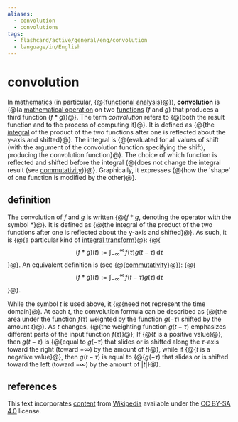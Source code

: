 ```yaml
---
aliases:
  - convolution
  - convolutions
tags:
  - flashcard/active/general/eng/convolution
  - language/in/English
---
```


# convolution

In [mathematics](mathematics.md) (in particular, {@{[functional analysis](functional%20analysis.md)}@}), __convolution__ is {@{a [mathematical operation](operation%20(mathematics).md) on two [functions](function%20(mathematics).md) ($f$ and $g$) that produces a third function ($f * g$)}@}. The term _convolution_ refers to {@{both the result function and to the process of computing it}@}. It is defined as {@{the [integral](integral.md) of the product of the two functions after one is reflected about the y-axis and shifted}@}. The integral is {@{evaluated for all values of shift (with the argument of the convolution function specifying the shift), producing the convolution function}@}. The choice of which function is reflected and shifted before the integral {@{does not change the integral result (see [commutativity](#properties))}@}. Graphically, it expresses {@{how the 'shape' of one function is modified by the other}@}. <!--SR:!2025-07-04,255,330!2026-01-27,355,290!2025-05-17,214,330!2025-10-30,296,290!2027-04-25,748,330!2025-08-03,278,330!2026-01-13,345,290-->

## definition

The convolution of $f$ and $g$ is written {@{$f * g$, denoting the operator with the symbol $*$}@}. It is defined as {@{the integral of the product of the two functions after one is reflected about the y-axis and shifted}@}. As such, it is {@{a particular kind of [integral transform](integral%20transform.md)}@}: {@{$$(f * g)(t) := \int_{-\infty}^\infty \! f(\tau) g(t - \tau) \,\mathrm{d}\tau$$}@}. An equivalent definition is (see {@{[commutativity](#properties)}@}): {@{$$(f * g)(t) := \int_{-\infty}^\infty \! f(t - \tau) g(\tau) \,\mathrm{d}\tau$$}@}. <!--SR:!2025-06-27,249,330!2025-11-14,307,290!2025-09-23,290,290!2025-08-30,300,330!2026-05-27,478,310!2027-09-04,855,330-->

While the symbol $t$ is used above, it {@{need not represent the time domain}@}. At each $t$, the convolution formula can be described as {@{the area under the function $f(\tau)$ weighted by the function $g(-\tau)$ shifted by the amount $t$}@}. As $t$ changes, {@{the weighting function $g(t - \tau)$ emphasizes different parts of the input function $f(\tau)$}@}; If {@{$t$ is a positive value}@}, then $g(t - \tau)$ is {@{equal to $g(-\tau)$ that slides or is shifted along the $\tau$-axis toward the right (toward $+\infty$) by the amount of $t$}@}, while if {@{$t$ is a negative value}@}, then $g(t - \tau)$ is equal to {@{$g(-\tau)$ that slides or is shifted toward the left (toward $-\infty$) by the amount of $\lvert t \rvert$}@}. <!--SR:!2026-10-05,601,330!2025-05-20,214,310!2025-07-11,260,330!2025-05-17,214,330!2026-05-26,458,310!2025-05-17,214,330!2025-07-26,272,330-->

## references

This text incorporates [content](https://en.wikipedia.org/wiki/convolution) from [Wikipedia](Wikipedia.md) available under the [CC BY-SA 4.0](https://creativecommons.org/licenses/by-sa/4.0/) license.
